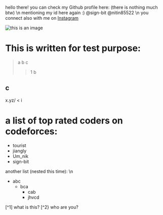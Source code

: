hello there!
you can check my Github profile here: [](https://github.com/sign-bit) (there is nothing much btw) \n 
mentioning my id here again :) @sign-bit @nitin85522 \n
you connect also with me on [Instagram](https://www.instagram.com/nitin85522)

![this is an image](https://photos.app.goo.gl/ZCZ9A4UcNsxsKgkw5)

# This is written for test purpose:
> a
> b
> c
> > 1
> b
## c
x.yz/
< i


# a list of top rated coders on codeforces:
- tourist
- jiangly
- Um_nik
- sign-bit

another list (nested this time): \n
- abc
  - bca
    - cab
    - jhvcd


[^1] what is this?
[^2} who are you?



